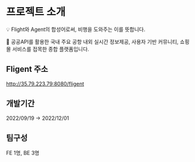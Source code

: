 # 프로젝트 소개
💡 Flight와 Agent의 합성어로써, 비행을 도와주는 이를 뜻합니다.

🧐 공공API를 활용한 국내 주요 공항 내외 실시간 정보제공, 사용자 기반 커뮤니티, 쇼핑몰 서비스를 접목한 종합 플랫폼입니다.
## Fligent 주소
<http://35.79.223.79:8080/fligent>
## 개발기간
2022/09/19 → 2022/12/01
## 팀구성
FE 1명, BE 3명
